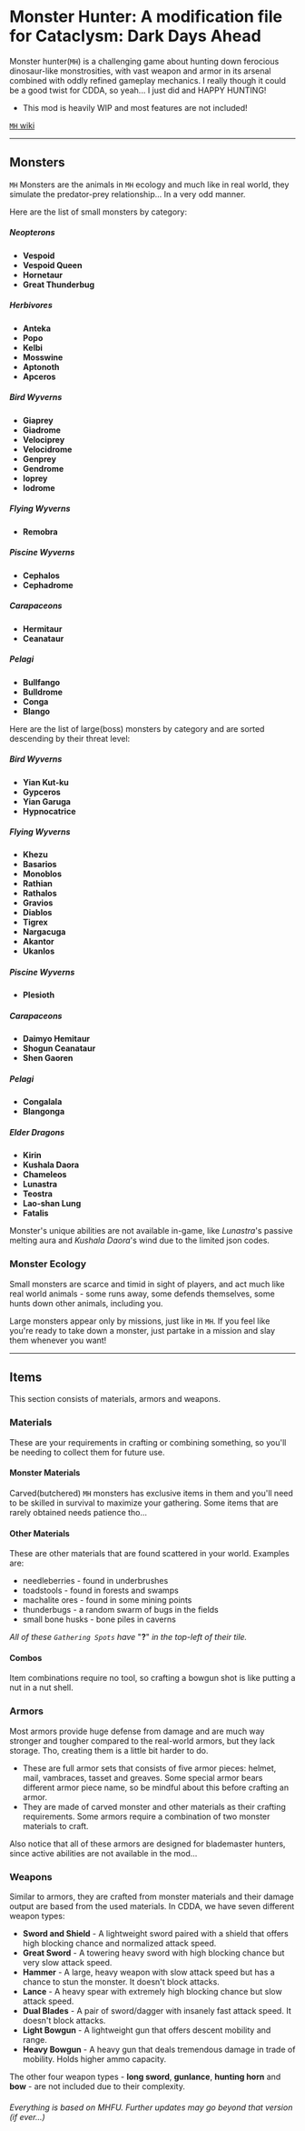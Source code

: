 # Monster Hunter: A modification file for Cataclysm: Dark Days Ahead

Monster hunter(`MH`) is a challenging game about hunting down ferocious dinosaur-like monstrosities, with vast weapon and armor in its arsenal combined with oddly refined gameplay mechanics. I really though it could be a good twist for CDDA, so yeah... I just did and HAPPY HUNTING!

- This mod is heavily WIP and most features are not included!

[`MH` wiki](https://monsterhunter.fandom.com/wiki/Monster_Hunter_Wiki)

***

## Monsters
`MH` Monsters are the animals in `MH` ecology and much like in real world, they simulate the predator-prey relationship... In a very odd manner.

Here are the list of small monsters by category:

##### Neopterons
* **Vespoid**
* **Vespoid Queen**
* **Hornetaur**
* **Great Thunderbug**

##### Herbivores
* **Anteka**
* **Popo**
* **Kelbi**
* **Mosswine**
* **Aptonoth**
* **Apceros**

##### Bird Wyverns
* **Giaprey**
* **Giadrome**
* **Velociprey**
* **Velocidrome**
* **Genprey**
* **Gendrome**
* **Ioprey**
* **Iodrome**

##### Flying Wyverns
* **Remobra**

##### Piscine Wyverns
* **Cephalos**
* **Cephadrome**

##### Carapaceons
* **Hermitaur**
* **Ceanataur**

##### Pelagi
* **Bullfango**
* **Bulldrome**
* **Conga**
* **Blango**

Here are the list of large(boss) monsters by category and are sorted descending by their threat level:

##### Bird Wyverns
* **Yian Kut-ku**
* **Gypceros**
* **Yian Garuga**
* **Hypnocatrice**

##### Flying Wyverns
* **Khezu**
* **Basarios**
* **Monoblos**
* **Rathian**
* **Rathalos**
* **Gravios**
* **Diablos**
* **Tigrex**
* **Nargacuga**
* **Akantor**
* **Ukanlos**

##### Piscine Wyverns
* **Plesioth**

##### Carapaceons
* **Daimyo Hemitaur**
* **Shogun Ceanataur**
* **Shen Gaoren**

##### Pelagi
* **Congalala**
* **Blangonga**

##### Elder Dragons
* **Kirin**
* **Kushala Daora**
* **Chameleos**
* **Lunastra**
* **Teostra**
* **Lao-shan Lung**
* **Fatalis**

Monster's unique abilities are not available in-game, like _Lunastra_'s passive melting aura and _Kushala Daora_'s wind due to the limited json codes.

### Monster Ecology
Small monsters are scarce and timid in sight of players, and act much like real world animals - some runs away, some defends themselves, some hunts down other animals, including you.

Large monsters appear only by missions, just like in `MH`. If you feel like you're ready to take down a monster, just partake in a mission and slay them whenever you want!

***

## Items
This section consists of materials, armors and weapons.

### Materials
These are your requirements in crafting or combining something, so you'll be needing to collect them for future use.

#### Monster Materials
Carved(butchered) `MH` monsters has exclusive items in them and you'll need to be skilled in survival to maximize your gathering. Some items that are rarely obtained needs patience tho...

#### Other Materials
These are other materials that are found scattered in your world. Examples are:

* needleberries - found in underbrushes
* toadstools - found in forests and swamps
* machalite ores - found in some mining points
* thunderbugs - a random swarm of bugs in the fields
* small bone husks - bone piles in caverns

*All of these `Gathering Spots` have* "**?**" *in the top-left of their tile.*

#### Combos
Item combinations require no tool, so crafting a bowgun shot is like putting a nut in a nut shell.

### Armors
Most armors provide huge defense from damage and are much way stronger and tougher compared to the real-world armors, but they lack storage. Tho, creating them is a little bit harder to do.

* These are full armor sets that consists of five armor pieces: helmet, mail, vambraces, tasset and greaves. Some special armor bears different armor piece name, so be mindful about this before crafting an armor.
* They are made of carved monster and other materials as their crafting requirements. Some armors require a combination of two monster materials to craft.

Also notice that all of these armors are designed for blademaster hunters, since active abilities are not available in the mod...

### Weapons
Similar to armors, they are crafted from monster materials and their damage output are based from the used materials. In CDDA, we have seven different weapon types:

* **Sword and Shield** - A lightweight sword paired with a shield that offers high blocking chance and normalized attack speed.
* **Great Sword** - A towering heavy sword with high blocking chance but very slow attack speed.
* **Hammer** -  A large, heavy weapon with slow attack speed but has a chance to stun the monster. It doesn't block attacks.
* **Lance** - A heavy spear with extremely high blocking chance but slow attack speed.
* **Dual Blades** - A pair of sword/dagger with insanely fast attack speed. It doesn't block attacks.
* **Light Bowgun** - A lightweight gun that offers descent mobility and range.
* **Heavy Bowgun** - A heavy gun that deals tremendous damage in trade of mobility. Holds higher ammo capacity.

The other four weapon types - **long sword**, **gunlance**, **hunting horn** and **bow** - are not included due to their complexity.

###### Everything is based on MHFU. Further updates may go beyond that version (if ever...)